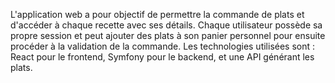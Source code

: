 L'application web a pour objectif de permettre la commande de plats et d'accéder à chaque recette avec ses détails.
Chaque utilisateur possède sa propre session et peut ajouter des plats à son panier personnel pour ensuite procéder à la validation de la commande.
Les technologies utilisées sont : React pour le frontend, Symfony pour le backend, et une API générant les plats.
